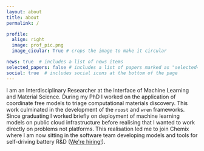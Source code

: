 ```yaml
---
layout: about
title: about
permalink: /

profile:
  align: right
  image: prof_pic.png
  image_cicular: True # crops the image to make it circular

news: true  # includes a list of news items
selected_papers: false # includes a list of papers marked as "selected={true}"
social: true  # includes social icons at the bottom of the page
---
```


I am an Interdisciplinary Researcher at the Interface of Machine Learning and Material Science.
During my PhD I worked on the application of coordinate free models to triage computational materials discovery.
This work culminated in the development of the `roost` and `wren` frameworks. 
Since graduating I worked briefly on deployment of machine learning models on public cloud infrastructure before realising that I wanted to work directly on problems not platforms.
This realisation led me to join Chemix where I am now sitting in the software team developing models and tools for self-driving battery R&D (<a href="https://apply.workable.com/chemix/">We're hiring!</a>).

